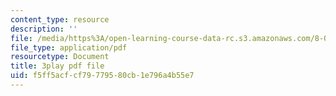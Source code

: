 ```yaml
---
content_type: resource
description: ''
file: /media/https%3A/open-learning-course-data-rc.s3.amazonaws.com/8-05-quantum-physics-ii-fall-2013/f5ff5acfcf79779580cb1e796a4b55e7_TUenwZezzdk.pdf
file_type: application/pdf
resourcetype: Document
title: 3play pdf file
uid: f5ff5acf-cf79-7795-80cb-1e796a4b55e7
---
```

